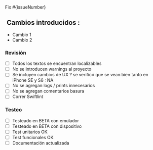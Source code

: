 Fix #{issueNumber}

##  Cambios introducidos : 
- Cambio 1
- Cambio 2

### Revisión
- [ ] Todos los textos se encuentran localizables
- [ ] No se introducen warnings al proyecto
- [ ] Se incluyen cambios de UX ? se verificó que se vean bien tanto en iPhone SE y S6 : NA
- [ ] No se agregan logs / prints innecesarios
- [ ] No se agregan comentarios basura
- [ ] Correr Swiftlint

### Testeo
- [ ] Testeado en BETA con emulador
- [ ] Testeado en BETA con dispositivo
- [ ] Test unitarios OK
- [ ] Test funcionales OK
- [ ] Documentación actualizada
